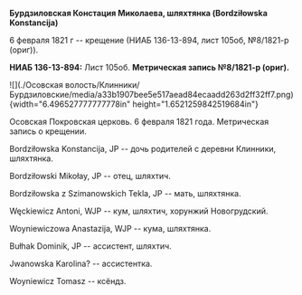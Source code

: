 **Бурдзиловская Констация Миколаева, шляхтянка (Bоrdziłowska
Konstancija)**

6 февраля 1821 г -- крещение (НИАБ 136-13-894, лист 105об, №8/1821-р
(ориг)).

**НИАБ 136-13-894:** Лист 105об. **Метрическая запись №8/1821-р
(ориг).**

![](./Осовская волость/Клинники/Бурдзиловские/media/a33b1907bee5e517aead84ecaadd263d2ff32ff7.png){width="6.496527777777778in"
height="1.6521259842519684in"}

Осовская Покровская церковь. 6 февраля 1821 года. Метрическая запись о
крещении.

Bordziłowska Konstancija, JP -- дочь родителей с деревни Клинники,
шляхтянка.

Bordziłowski Mikołay, JP -- отец, шляхтич.

Bordziłowska z Szimanowskich Tekla, JP -- мать, шляхтянка.

Węckiewicz Antoni, WJP -- кум, шляхтич, хорунжий Новогрудский.

Woyniewiczowa Anastazija, WJP -- кума, шляхтянка.

Bułhak Dominik, JP -- ассистент, шляхтич.

Jwanowska Karolina? -- ассистентка.

Woyniewicz Tomasz -- ксёндз.
